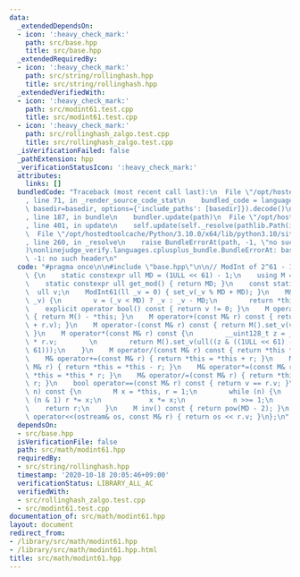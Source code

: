 ```yaml
---
data:
  _extendedDependsOn:
  - icon: ':heavy_check_mark:'
    path: src/base.hpp
    title: src/base.hpp
  _extendedRequiredBy:
  - icon: ':heavy_check_mark:'
    path: src/string/rollinghash.hpp
    title: src/string/rollinghash.hpp
  _extendedVerifiedWith:
  - icon: ':heavy_check_mark:'
    path: src/modint61.test.cpp
    title: src/modint61.test.cpp
  - icon: ':heavy_check_mark:'
    path: src/rollinghash_zalgo.test.cpp
    title: src/rollinghash_zalgo.test.cpp
  _isVerificationFailed: false
  _pathExtension: hpp
  _verificationStatusIcon: ':heavy_check_mark:'
  attributes:
    links: []
  bundledCode: "Traceback (most recent call last):\n  File \"/opt/hostedtoolcache/Python/3.10.0/x64/lib/python3.10/site-packages/onlinejudge_verify/documentation/build.py\"\
    , line 71, in _render_source_code_stat\n    bundled_code = language.bundle(stat.path,\
    \ basedir=basedir, options={'include_paths': [basedir]}).decode()\n  File \"/opt/hostedtoolcache/Python/3.10.0/x64/lib/python3.10/site-packages/onlinejudge_verify/languages/cplusplus.py\"\
    , line 187, in bundle\n    bundler.update(path)\n  File \"/opt/hostedtoolcache/Python/3.10.0/x64/lib/python3.10/site-packages/onlinejudge_verify/languages/cplusplus_bundle.py\"\
    , line 401, in update\n    self.update(self._resolve(pathlib.Path(included), included_from=path))\n\
    \  File \"/opt/hostedtoolcache/Python/3.10.0/x64/lib/python3.10/site-packages/onlinejudge_verify/languages/cplusplus_bundle.py\"\
    , line 260, in _resolve\n    raise BundleErrorAt(path, -1, \"no such header\"\
    )\nonlinejudge_verify.languages.cplusplus_bundle.BundleErrorAt: base.hpp: line\
    \ -1: no such header\n"
  code: "#pragma once\n\n#include \"base.hpp\"\n\n// ModInt of 2^61 - 1\nstruct ModInt61\
    \ {\n    static constexpr ull MD = (1ULL << 61) - 1;\n    using M = ModInt61;\n\
    \    static constexpr ull get_mod() { return MD; }\n    const static M G;\n  \
    \  ull v;\n    ModInt61(ll _v = 0) { set_v(_v % MD + MD); }\n    M& set_v(ull\
    \ _v) {\n        v = (_v < MD) ? _v : _v - MD;\n        return *this;\n    }\n\
    \    explicit operator bool() const { return v != 0; }\n    M operator-() const\
    \ { return M() - *this; }\n    M operator+(const M& r) const { return M().set_v(v\
    \ + r.v); }\n    M operator-(const M& r) const { return M().set_v(v + MD - r.v);\
    \ }\n    M operator*(const M& r) const {\n        __uint128_t z = __uint128_t(v)\
    \ * r.v;        \n        return M().set_v(ull((z & ((1ULL << 61) - 1)) + (z >>\
    \ 61)));\n    }\n    M operator/(const M& r) const { return *this * r.inv(); }\n\
    \    M& operator+=(const M& r) { return *this = *this + r; }\n    M& operator-=(const\
    \ M& r) { return *this = *this - r; }\n    M& operator*=(const M& r) { return\
    \ *this = *this * r; }\n    M& operator/=(const M& r) { return *this = *this /\
    \ r; }\n    bool operator==(const M& r) const { return v == r.v; }\n    M pow(ll\
    \ n) const {\n        M x = *this, r = 1;\n        while (n) {\n            if\
    \ (n & 1) r *= x;\n            x *= x;\n            n >>= 1;\n        }\n    \
    \    return r;\n    }\n    M inv() const { return pow(MD - 2); }\n    friend ostream&\
    \ operator<<(ostream& os, const M& r) { return os << r.v; }\n};\n"
  dependsOn:
  - src/base.hpp
  isVerificationFile: false
  path: src/math/modint61.hpp
  requiredBy:
  - src/string/rollinghash.hpp
  timestamp: '2020-10-18 20:05:46+09:00'
  verificationStatus: LIBRARY_ALL_AC
  verifiedWith:
  - src/rollinghash_zalgo.test.cpp
  - src/modint61.test.cpp
documentation_of: src/math/modint61.hpp
layout: document
redirect_from:
- /library/src/math/modint61.hpp
- /library/src/math/modint61.hpp.html
title: src/math/modint61.hpp
---
```

